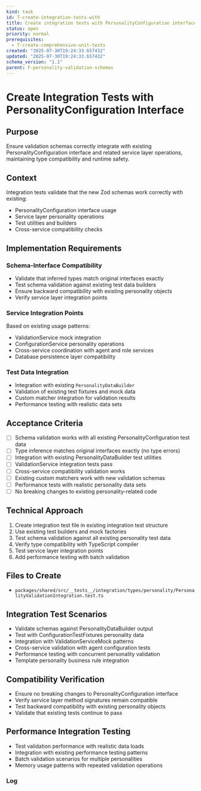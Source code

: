```yaml
---
kind: task
id: T-create-integration-tests-with
title: Create integration tests with PersonalityConfiguration interface
status: open
priority: normal
prerequisites:
  - T-create-comprehensive-unit-tests
created: "2025-07-30T19:24:33.657432"
updated: "2025-07-30T19:24:33.657432"
schema_version: "1.1"
parent: F-personality-validation-schemas
---
```


# Create Integration Tests with PersonalityConfiguration Interface

## Purpose

Ensure validation schemas correctly integrate with existing PersonalityConfiguration interface and related service layer operations, maintaining type compatibility and runtime safety.

## Context

Integration tests validate that the new Zod schemas work correctly with existing:

- PersonalityConfiguration interface usage
- Service layer personality operations
- Test utilities and builders
- Cross-service compatibility checks

## Implementation Requirements

### Schema-Interface Compatibility

- Validate that inferred types match original interfaces exactly
- Test schema validation against existing test data builders
- Ensure backward compatibility with existing personality objects
- Verify service layer integration points

### Service Integration Points

Based on existing usage patterns:

- ValidationService mock integration
- ConfigurationService personality operations
- Cross-service coordination with agent and role services
- Database persistence layer compatibility

### Test Data Integration

- Integration with existing `PersonalityDataBuilder`
- Validation of existing test fixtures and mock data
- Custom matcher integration for validation results
- Performance testing with realistic data sets

## Acceptance Criteria

- [ ] Schema validation works with all existing PersonalityConfiguration test data
- [ ] Type inference matches original interfaces exactly (no type errors)
- [ ] Integration with existing PersonalityDataBuilder test utilities
- [ ] ValidationService integration tests pass
- [ ] Cross-service compatibility validation works
- [ ] Existing custom matchers work with new validation schemas
- [ ] Performance tests with realistic personality data sets
- [ ] No breaking changes to existing personality-related code

## Technical Approach

1. Create integration test file in existing integration test structure
2. Use existing test builders and mock factories
3. Test schema validation against all existing personality test data
4. Verify type compatibility with TypeScript compiler
5. Test service layer integration points
6. Add performance testing with batch validation

## Files to Create

- `packages/shared/src/__tests__/integration/types/personality/PersonalityValidationIntegration.test.ts`

## Integration Test Scenarios

- Validate schemas against PersonalityDataBuilder output
- Test with ConfigurationTestFixtures personality data
- Integration with ValidationServiceMock patterns
- Cross-service validation with agent configuration tests
- Performance testing with concurrent personality validation
- Template personality business rule integration

## Compatibility Verification

- Ensure no breaking changes to PersonalityConfiguration interface
- Verify service layer method signatures remain compatible
- Test backward compatibility with existing personality objects
- Validate that existing tests continue to pass

## Performance Integration Testing

- Test validation performance with realistic data loads
- Integration with existing performance testing patterns
- Batch validation scenarios for multiple personalities
- Memory usage patterns with repeated validation operations

### Log
